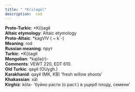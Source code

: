 ```yaml
---
title: " *K(i)agɨl"
description:  rod
---
```


<strong>Proto-Turkic</strong>:  *K(i)agɨl<br>
<strong>Altaic etymology</strong>:  Altaic etymology<br>
<strong> Proto-Altaic</strong>:  *kagVlV ( ~ k`-)<br>
<strong>Meaning</strong>:  rod<br>
<strong>Russian meaning</strong>:  прут<br>
<strong>Turkic</strong>:  *K(i)agɨl<br>
<strong>Mongolian</strong>:  *kajila(r)-<br>
<strong>Comments</strong>:  VEWT 220, EDT 610.<br>
<strong>Old Turkic</strong>:  qaɣɨl (OUygh.)<br>
<strong>Karakhanid</strong>:  qaɣɨl (MK, KB) 'fresh willow shoots'<br>
<strong>Khakassian</strong>:  xāl<br>
<strong>Kirghiz</strong>:  kōla- 'буйно расти (о раст.) в ущерб плоду, семени'<br>


